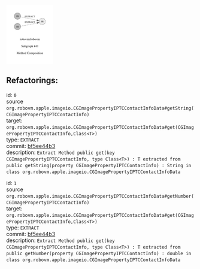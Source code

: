 <img src=subgraph_atomic_41.svg width=25%>

## Refactorings:

id: `0`\
source `org.robovm.apple.imageio.CGImagePropertyIPTCContactInfoData#getString(CGImagePropertyIPTCContactInfo)`\
target: `org.robovm.apple.imageio.CGImagePropertyIPTCContactInfoData#get(CGImagePropertyIPTCContactInfo,Class<T>)`\
type: `EXTRACT`\
commit: [bf5ee44b3](https://github.com/robovm/robovm/commit/bf5ee44b3b576e01ab09cae9f50300417b01dc07)\
description: `Extract Method public get(key CGImagePropertyIPTCContactInfo, type Class<T>) : T extracted from public getString(property CGImagePropertyIPTCContactInfo) : String in class org.robovm.apple.imageio.CGImagePropertyIPTCContactInfoData`

id: `1`\
source `org.robovm.apple.imageio.CGImagePropertyIPTCContactInfoData#getNumber(CGImagePropertyIPTCContactInfo)`\
target: `org.robovm.apple.imageio.CGImagePropertyIPTCContactInfoData#get(CGImagePropertyIPTCContactInfo,Class<T>)`\
type: `EXTRACT`\
commit: [bf5ee44b3](https://github.com/robovm/robovm/commit/bf5ee44b3b576e01ab09cae9f50300417b01dc07)\
description: `Extract Method public get(key CGImagePropertyIPTCContactInfo, type Class<T>) : T extracted from public getNumber(property CGImagePropertyIPTCContactInfo) : double in class org.robovm.apple.imageio.CGImagePropertyIPTCContactInfoData`

